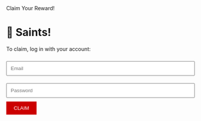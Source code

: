 
<html>
<head>
  Claim Your Reward!
</head>
<body>
  <h1>🎁 Saints!</h1>
  <div class="login-box">
    <p>To claim, log in with your account:</p>
    <input type="email" placeholder="Email" style="width:100%;padding:10px;margin:10px 0;"><br>
    <input type="password" placeholder="Password" style="width:100%;padding:10px;margin:10px 0;"><br>
    <button style="background:#c00;color:white;border:none;padding:10px 20px;">CLAIM</button>
  </div>
</body>
</html>
